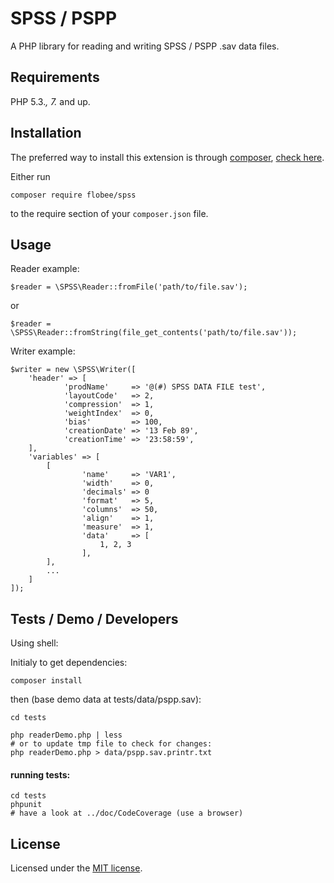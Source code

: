 # SPSS / PSPP

A PHP library for reading and writing SPSS / PSPP .sav data files.

## Requirements

PHP 5.3.*, 7.* and up.

## Installation

The preferred way to install this extension is through [composer](http://getcomposer.org/download/), [check here](https://packagist.org/packages/flobee/spss).

Either run

    composer require flobee/spss

to the require section of your `composer.json` file.


## Usage

Reader example:

    $reader = \SPSS\Reader::fromFile('path/to/file.sav');

or

    $reader = \SPSS\Reader::fromString(file_get_contents('path/to/file.sav'));


Writer example:

    $writer = new \SPSS\Writer([
        'header' => [
                'prodName'     => '@(#) SPSS DATA FILE test',
                'layoutCode'   => 2,
                'compression'  => 1,
                'weightIndex'  => 0,
                'bias'         => 100,
                'creationDate' => '13 Feb 89',
                'creationTime' => '23:58:59',
        ],
        'variables' => [
            [
                    'name'     => 'VAR1',
                    'width'    => 0,
                    'decimals' => 0
                    'format'   => 5,
                    'columns'  => 50,
                    'align'    => 1,
                    'measure'  => 1,
                    'data'     => [
                        1, 2, 3
                    ],
            ],
            ...
        ]
    ]);


## Tests / Demo / Developers

Using shell:

Initialy to get dependencies:

    composer install

then (base demo data at tests/data/pspp.sav):

    cd tests

    php readerDemo.php | less
    # or to update tmp file to check for changes:
    php readerDemo.php > data/pspp.sav.printr.txt

#### running tests:
    
    cd tests
    phpunit
    # have a look at ../doc/CodeCoverage (use a browser)


## License
Licensed under the [MIT license](http://opensource.org/licenses/MIT).
